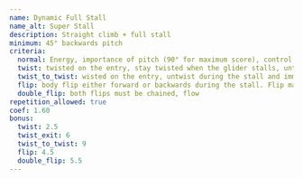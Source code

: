 ```yaml
---
name: Dynamic Full Stall
name_alt: Super Stall
description: Straight climb + full stall
minimum: 45° backwards pitch
criteria:
  normal: Energy, importance of pitch (90° for maximum score), control of direction and exit or connection
  twist: twisted on the entry, stay twisted when the glider stalls, untwist during the dive
  twist_to_twist: wisted on the entry, untwist during the stall and immediately twist to the other direction, must exit twisted. The twist must be kept for at least 3 seconds or until the next manoeuvre
  flip: body flip either forward or backwards during the stall. Flip may begin during the climb out and must be completed before the dive
  double_flip: both flips must be chained, flow
repetition_allowed: true
coef: 1.60
bonus: 
  twist: 2.5
  twist_exit: 6
  twist_to_twist: 9
  flip: 4.5
  double_flip: 5.5
---
```

